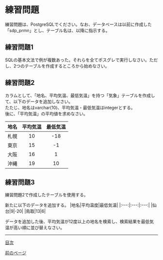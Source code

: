 # 練習問題

練習問題は、PostgreSQLでください。なお、データベースは以前に作成した「sdp_prmn」とし、テーブル名は、以降に指示する。  

## 練習問題1

SQLの基本文法で例が複数あった。それらを全てポスグレで実行しなさい。ただし、2つのテーブルを作成するところから始めなさい。

## 練習問題2

カラムとして、「地名、平均気温、最低気温」を持つ「気象」テーブルを作成して、以下のデータを追加しなさい。  
たたじ、地名はvarchar(10)、平均気温・最低気温はintegerとする。  
後に、「平均気温」の平均値を求めなさい。

|地名|平均気温|最低気温|
|:---:|:---:|:---:|
|札幌|10|-18|
|東京|15|-1|
|大阪|16|1|
|沖縄|19|10|

## 練習問題3

練習問題2で作成したテーブルを使用する。  

新たに以下のデータを追加する。
|地名|平均温度|最低気温|
|:---:|:---:|:---:|
|仙台|9|-20|
|鳥取|13|6|

データを追加した後、平均気温が12度以上の地名を検索し、検索結果を最低気温が高い順に並び替えなさい。

___
[目次](https://github.com/122yuuki/SDP_DB/blob/main/README.md)

[前のページ](https://github.com/122yuuki/SDP_DB/blob/main/Section_2/section_2-4.md)
